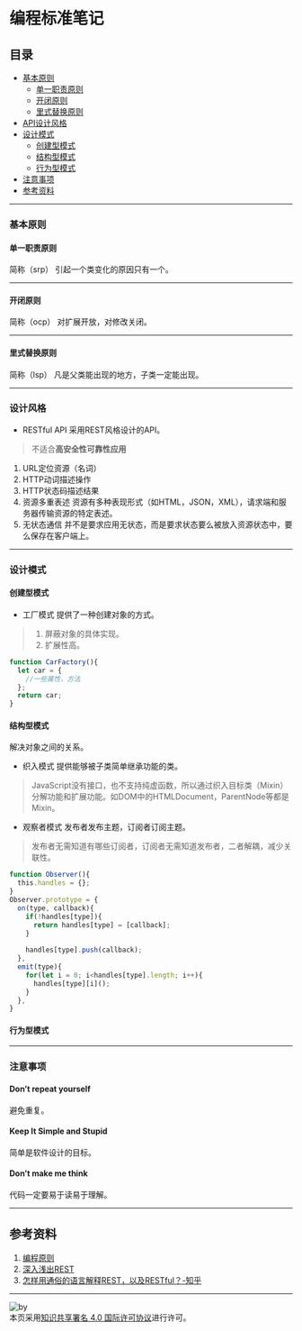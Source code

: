 # 编程标准笔记
## 目录
+ [基本原则](https://github.com/person-0/note/blob/master/%E7%90%86%E5%BF%B5/Principle.md#基本原则)
  - [单一职责原则](https://github.com/person-0/note/blob/master/%E7%90%86%E5%BF%B5/Principle.md#单一职责原则)
  - [开闭原则](https://github.com/person-0/note/blob/master/%E7%90%86%E5%BF%B5/Principle.md#开闭原则)
  - [里式替换原则](https://github.com/person-0/note/blob/master/%E7%90%86%E5%BF%B5/Principle.md#里式替换原则)
+ [API设计风格](https://github.com/person-0/note/blob/master/%E7%90%86%E5%BF%B5/Principle.md#设计风格)
+ [设计模式](https://github.com/person-0/note/blob/master/%E7%90%86%E5%BF%B5/Principle.md#设计模式)  
  - [创建型模式](https://github.com/person-0/note/blob/master/%E7%90%86%E5%BF%B5/Principle.md#创建型模式)  
  - [结构型模式](https://github.com/person-0/note/blob/master/%E7%90%86%E5%BF%B5/Principle.md#结构型模式)  
  - [行为型模式](https://github.com/person-0/note/blob/master/%E7%90%86%E5%BF%B5/Principle.md#行为型模式)
+ [注意事项](https://github.com/person-0/note/blob/master/%E7%90%86%E5%BF%B5/Principle.md#注意事项)
+ [参考资料](https://github.com/person-0/note/blob/master/%E7%90%86%E5%BF%B5/Principle.md#参考资料)
***
### 基本原则
#### 单一职责原则
简称（srp）
引起一个类变化的原因只有一个。
***
#### 开闭原则
简称（ocp）
对扩展开放，对修改关闭。
***
#### 里式替换原则
简称（lsp）
凡是父类能出现的地方，子类一定能出现。
***
### 设计风格
- RESTful API
采用REST风格设计的API。
> 不适合**高安全性可靠性应用**
1. URL定位资源（名词）
2. HTTP动词描述操作
3. HTTP状态码描述结果
4. 资源多重表述
资源有多种表现形式（如HTML，JSON，XML），请求端和服务器传输资源的特定表述。
5. 无状态通信
并不是要求应用无状态，而是要求状态要么被放入资源状态中，要么保存在客户端上。
***
### 设计模式
#### 创建型模式
- 工厂模式
提供了一种创建对象的方式。
> 1. 屏蔽对象的具体实现。 
> 2. 扩展性高。 
```javascript
function CarFactory(){
  let car = {
    //一些属性，方法
  };
  return car;
}
```
#### 结构型模式
解决对象之间的关系。
- 织入模式
提供能够被子类简单继承功能的类。
> JavaScript没有接口，也不支持纯虚函数，所以通过织入目标类（Mixin）分解功能和扩展功能。如DOM中的HTMLDocument，ParentNode等都是Mixin。
- 观察者模式
发布者发布主题，订阅者订阅主题。
> 发布者无需知道有哪些订阅者，订阅者无需知道发布者，二者解耦，减少关联性。
```javascript
function Observer(){
  this.handles = {};
}
Observer.prototype = {
  on(type, callback){
    if(!handles[type]){
      return handles[type] = [callback];
    }
    
    handles[type].push(callback);
  },
  emit(type){
    for(let i = 0; i<handles[type].length; i++){
      handles[type][i]();
    }
  },
}
```
#### 行为型模式
***
### 注意事项
#### Don’t repeat yourself
避免重复。
#### Keep It Simple and Stupid
简单是软件设计的目标。
#### Don’t make me think
代码一定要易于读易于理解。
***
## 参考资料
1. [编程原则](https://jingyan.baidu.com/article/75ab0bcbfb2670d6864db219.html)
2. [深入浅出REST](http://www.infoq.com/cn/articles/rest-introduction/)
3. [怎样用通俗的语言解释REST，以及RESTful？-知乎](https://www.zhihu.com/question/28557115)
***
![by](https://licensebuttons.net/l/by/4.0/88x31.png)  
本页采用<a rel="license" href="https://creativecommons.org/licenses/by/4.0/">知识共享署名 4.0 国际许可协议</a>进行许可。

